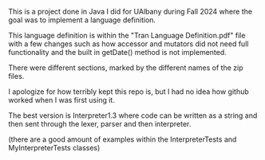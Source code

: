 This is a project done in Java I did for UAlbany during Fall 2024 where the goal was to implement a language definition.

This language definition is within the "Tran Language Definition.pdf" file with a few changes such as how accessor and mutators did not need full functionality and the built in getDate() method is not implemented.


There were different sections, marked by the different names of the zip files. 

I apologize for how terribly kept this repo is, but I had no idea how github worked when I was first using it.


The best version is Interpreter1.3 where code can be written as a string and then sent through the lexer, parser and then interpreter.

(there are a good amount of examples within the InterpreterTests and MyInterpreterTests classes)
